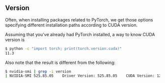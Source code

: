 ## Version
Often, when installing packages related to PyTorch, we get those options specifying
different installation paths according to CUDA version.

Assuming that you've already had PyTorch installed, a way to know CUDA version is
```bash
$ python -c "import torch; print(torch.version.cuda)"
11.3
```

Also note that the result is different from the following:
```bash
$ nvidia-smi | grep -i version
| NVIDIA-SMI 525.85.05    Driver Version: 525.85.05    CUDA Version: 12.0     |
```

